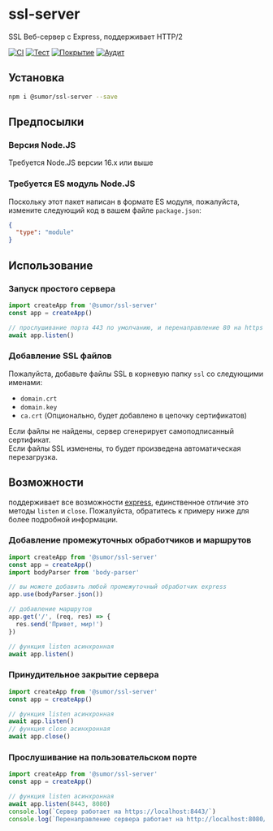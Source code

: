 # ssl-server

SSL Веб-сервер с Express, поддерживает HTTP/2

[![CI](https://github.com/sumor-cloud/ssl-server/actions/workflows/ci.yml/badge.svg)](https://github.com/sumor-cloud/ssl-server/actions/workflows/ci.yml)
[![Тест](https://github.com/sumor-cloud/ssl-server/actions/workflows/ut.yml/badge.svg)](https://github.com/sumor-cloud/ssl-server/actions/workflows/ut.yml)
[![Покрытие](https://github.com/sumor-cloud/ssl-server/actions/workflows/coverage.yml/badge.svg)](https://github.com/sumor-cloud/ssl-server/actions/workflows/coverage.yml)
[![Аудит](https://github.com/sumor-cloud/ssl-server/actions/workflows/audit.yml/badge.svg)](https://github.com/sumor-cloud/ssl-server/actions/workflows/audit.yml)

## Установка

```bash
npm i @sumor/ssl-server --save
```

## Предпосылки

### Версия Node.JS

Требуется Node.JS версии 16.x или выше

### Требуется ES модуль Node.JS

Поскольку этот пакет написан в формате ES модуля, пожалуйста, измените следующий код в вашем файле `package.json`:

```json
{
  "type": "module"
}
```

## Использование

### Запуск простого сервера

```javascript
import createApp from '@sumor/ssl-server'
const app = createApp()

// прослушивание порта 443 по умолчанию, и перенаправление 80 на https 443
await app.listen()
```

### Добавление SSL файлов

Пожалуйста, добавьте файлы SSL в корневую папку `ssl` со следующими именами:

- `domain.crt`
- `domain.key`
- `ca.crt` (Опционально, будет добавлено в цепочку сертификатов)

Если файлы не найдены, сервер сгенерирует самоподписанный сертификат.  
Если файлы SSL изменены, то будет произведена автоматическая перезагрузка.

## Возможности

поддерживает все возможности [express](https://www.npmjs.com/package/express), единственное отличие это методы `listen` и `close`. Пожалуйста, обратитесь к примеру ниже для более подробной информации.

### Добавление промежуточных обработчиков и маршрутов

```javascript
import createApp from '@sumor/ssl-server'
const app = createApp()
import bodyParser from 'body-parser'

// вы можете добавить любой промежуточный обработчик express
app.use(bodyParser.json())

// добавление маршрутов
app.get('/', (req, res) => {
  res.send('Привет, мир!')
})

// функция listen асинхронная
await app.listen()
```

### Принудительное закрытие сервера

```javascript
import createApp from '@sumor/ssl-server'
const app = createApp()

// функция listen асинхронная
await app.listen()
// функция close асинхронная
await app.close()
```

### Прослушивание на пользовательском порте

```javascript
import createApp from '@sumor/ssl-server'
const app = createApp()

// функция listen асинхронная
await app.listen(8443, 8080)
console.log(`Сервер работает на https://localhost:8443/`)
console.log(`Перенаправление сервера работает на http://localhost:8080/`)
```
